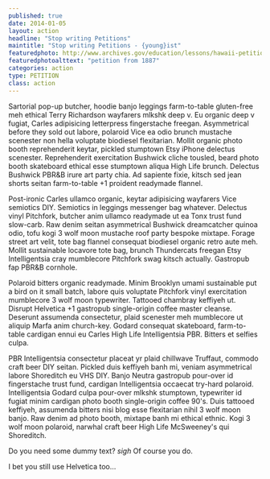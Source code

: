 ```yaml
---
published: true
date: 2014-01-05
layout: action
headline: "Stop writing Petitions"
maintitle: "Stop writing Petitions - {young}ist"
featuredphoto: http://www.archives.gov/education/lessons/hawaii-petition/images/hawaii-petition-02.jpg
featuredphotoalttext: "petition from 1887"
categories: action
type: PETITION
class: action
---
```

Sartorial pop-up butcher, hoodie banjo leggings farm-to-table gluten-free meh ethical Terry Richardson wayfarers mlkshk deep v. Eu organic deep v fugiat, Carles adipisicing letterpress fingerstache freegan. Asymmetrical before they sold out labore, polaroid Vice ea odio brunch mustache scenester non hella voluptate biodiesel flexitarian. Mollit organic photo booth reprehenderit keytar, pickled stumptown Etsy iPhone delectus scenester. Reprehenderit exercitation Bushwick cliche tousled, beard photo booth skateboard ethical esse stumptown aliqua High Life brunch. Delectus Bushwick PBR&B irure art party chia. Ad sapiente fixie, kitsch sed jean shorts seitan farm-to-table +1 proident readymade flannel.

Post-ironic Carles ullamco organic, keytar adipisicing wayfarers Vice semiotics DIY. Semiotics in leggings messenger bag whatever. Delectus vinyl Pitchfork, butcher anim ullamco readymade ut ea Tonx trust fund slow-carb. Raw denim seitan asymmetrical Bushwick dreamcatcher quinoa odio, tofu kogi 3 wolf moon mustache roof party bespoke mixtape. Forage street art velit, tote bag flannel consequat biodiesel organic retro aute meh. Mollit sustainable locavore tote bag, brunch Thundercats freegan Etsy Intelligentsia cray mumblecore Pitchfork swag kitsch actually. Gastropub fap PBR&B cornhole.

Polaroid bitters organic readymade. Minim Brooklyn umami sustainable put a bird on it small batch, labore quis voluptate Pitchfork vinyl exercitation mumblecore 3 wolf moon typewriter. Tattooed chambray keffiyeh ut. Disrupt Helvetica +1 gastropub single-origin coffee master cleanse. Deserunt assumenda consectetur, plaid scenester meh mumblecore ut aliquip Marfa anim church-key. Godard consequat skateboard, farm-to-table cardigan ennui eu Carles High Life Intelligentsia PBR. Bitters et selfies culpa.

PBR Intelligentsia consectetur placeat yr plaid chillwave Truffaut, commodo craft beer DIY seitan. Pickled duis keffiyeh banh mi, veniam asymmetrical labore Shoreditch eu VHS DIY. Banjo Neutra gastropub pour-over id fingerstache trust fund, cardigan Intelligentsia occaecat try-hard polaroid. Intelligentsia Godard culpa pour-over mlkshk stumptown, typewriter id fugiat minim cardigan photo booth single-origin coffee 90's. Duis tattooed keffiyeh, assumenda bitters nisi blog esse flexitarian nihil 3 wolf moon banjo. Raw denim ad photo booth, mixtape banh mi ethical ethnic. Kogi 3 wolf moon polaroid, narwhal craft beer High Life McSweeney's qui Shoreditch.

Do you need some dummy text? *sigh* Of course you do.

I bet you still use Helvetica too…